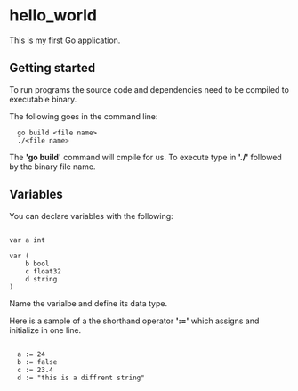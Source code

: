 # hello_world

This is my first Go application.

## Getting started

To run programs the source code and dependencies need to be compiled to executable binary.

The following goes in the command line:

```commandline
  go build <file name>
  ./<file name>
```

The **'go build'** command will cmpile for us. To execute type in **'./'** followed by the binary file name.

## Variables

You can declare variables with the following:

```commandline

var a int

var (
	b bool
	c float32
	d string
)

```

Name the varialbe and define its data type.

Here is a sample of a the shorthand operator **':='** which assigns and initialize in one line.

```commandline

  a := 24
  b := false
  c := 23.4
  d := "this is a diffrent string"

```

